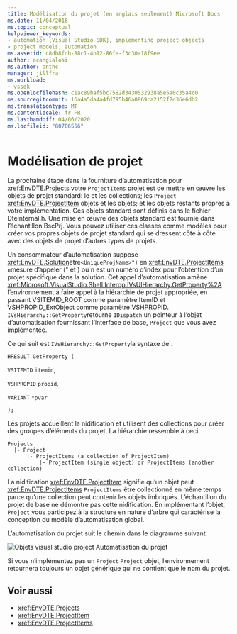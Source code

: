 ```yaml
---
title: Modélisation du projet (en anglais seulement) Microsoft Docs
ms.date: 11/04/2016
ms.topic: conceptual
helpviewer_keywords:
- automation [Visual Studio SDK], implementing project objects
- project models, automation
ms.assetid: c8db8fdb-88c1-4b12-86fe-f3c30a18f9ee
author: acangialosi
ms.author: anthc
manager: jillfra
ms.workload:
- vssdk
ms.openlocfilehash: c1ac89baf5bc7582d3430532938a5e5a0c35a4c0
ms.sourcegitcommit: 16a4a5da4a4fd795b46a0869ca2152f2d36e6db2
ms.translationtype: MT
ms.contentlocale: fr-FR
ms.lasthandoff: 04/06/2020
ms.locfileid: "80706556"
---
```

# <a name="project-modeling"></a>Modélisation de projet
La prochaine étape dans la fourniture d’automatisation pour <xref:EnvDTE.Projects> votre `ProjectItems` projet est de mettre en œuvre les objets de projet standard: le et les collections; les `Project` <xref:EnvDTE.ProjectItem> objets et les objets; et les objets restants propres à votre implémentation. Ces objets standard sont définis dans le fichier Dteinternal.h. Une mise en œuvre des objets standard est fournie dans l’échantillon BscPrj. Vous pouvez utiliser ces classes comme modèles pour créer vos propres objets de projet standard qui se dressent côte à côte avec des objets de projet d’autres types de projets.

 Un consommateur d’automatisation suppose <xref:EnvDTE.Solution>être`<UniqueProjName>")` en <xref:EnvDTE.ProjectItems> `n`mesure d’appeler (" et ) où n est un numéro d’index pour l’obtention d’un projet spécifique dans la solution. Cet appel d’automatisation amène <xref:Microsoft.VisualStudio.Shell.Interop.IVsUIHierarchy.GetProperty%2A> l’environnement à faire appel à la hiérarchie de projet appropriée, en passant VSITEMID_ROOT comme paramètre ItemID et VSHPROPID_ExtObject comme paramètre VSHPROPID. `IVsHierarchy::GetProperty`retourne `IDispatch` un pointeur à l’objet d’automatisation fournissant l’interface de base, `Project` que vous avez implémentée.

 Ce qui suit est `IVsHierarchy::GetProperty`la syntaxe de .

 `HRESULT GetProperty (`

 `VSITEMID` `itemid`,

 `VSHPROPID` `propid`,

 `VARIANT` `*pvar`

 `);`

 Les projets accueillent la nidification et utilisent des collections pour créer des groupes d’éléments du projet. La hiérarchie ressemble à ceci.

```
Projects
  |- Project
      |- ProjectItems (a collection of ProjectItem)
          |- ProjectItem (single object) or ProjectItems (another collection)
```

 La nidification <xref:EnvDTE.ProjectItem> signifie qu’un objet peut <xref:EnvDTE.ProjectItems> `ProjectItems` être collectionné en même temps parce qu’une collection peut contenir les objets imbriqués. L’échantillon du projet de base ne démontre pas cette nidification. En implémentant l’objet, `Project` vous participez à la structure en nature d’arbre qui caractérise la conception du modèle d’automatisation global.

 L’automatisation du projet suit le chemin dans le diagramme suivant.

 ![Objets visual studio project](../../extensibility/internals/media/projectobjects.gif "ProjetObjects") Automatisation du projet

 Si vous n’implémentez pas un `Project` `Project` objet, l’environnement retournera toujours un objet générique qui ne contient que le nom du projet.

## <a name="see-also"></a>Voir aussi
- <xref:EnvDTE.Projects>
- <xref:EnvDTE.ProjectItem>
- <xref:EnvDTE.ProjectItems>
